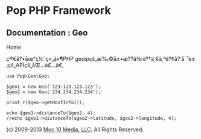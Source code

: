 Pop PHP Framework
=================

Documentation : Geo
-------------------

Home

ç®€å?•åœ°ç¼˜ç»„ä»¶PHP
geoipçš„æ‰©å±•æ??ä¾›äº†ä¸€ä¸ªé?¢å?‘å¯¹è±¡çš„APIçš„åŒ…è£…ã€‚

    use Pop\Geo\Geo;

    $geo1 = new Geo('123.123.123.123');
    $geo2 = new Geo('234.234.234.234');

    print_r($geo->getHostInfo());

    echo $geo1->distanceTo($geo2, 4);
    //echo $geo1->distanceTo($geo2->latitude, $geo2->longitude, 4);

\(c) 2009-2013 [Moc 10 Media, LLC.](http://www.moc10media.com) All
Rights Reserved.
